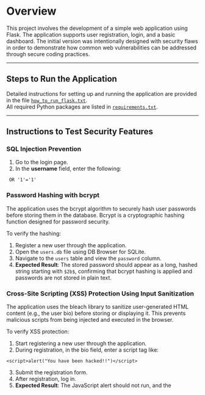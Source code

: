 # Overview

This project involves the development of a simple web application using Flask. The application supports user registration, login, and a basic dashboard. The initial version was intentionally designed with security flaws in order to demonstrate how common web vulnerabilities can be addressed through secure coding practices.

---

## Steps to Run the Application

Detailed instructions for setting up and running the application are provided in the file [`how_to_run_flask.txt`](how_to_run_flask.txt).  
All required Python packages are listed in [`requirements.txt`](requirements.txt).

---

## Instructions to Test Security Features

### SQL Injection Prevention

1. Go to the login page.
2. In the **username** field, enter the following:
```
 OR '1'='1'
```
### Password Hashing with bcrypt

The application uses the bcrypt algorithm to securely hash user passwords before storing them in the database. Bcrypt is a cryptographic hashing function designed for password security.

To verify the hashing:
1. Register a new user through the application.
2. Open the `users.db` file using DB Browser for SQLite.
3. Navigate to the `users` table and view the `password` column.
4. **Expected Result**: The stored password should appear as a long, hashed string starting with `$2b$`, confirming that bcrypt hashing is applied and passwords are not stored in plain text.

### Cross-Site Scripting (XSS) Protection Using Input Sanitization

The application uses the bleach library to sanitize user-generated HTML content (e.g., the user bio) before storing or displaying it. This prevents malicious scripts from being injected and executed in the browser.

To verify XSS protection:
1. Start registering a new user through the application.
2. During registration, in the bio field, enter a script tag like:
```
<script>alert("You have been hacked!!")</script>
```
3. Submit the registration form.
4. After registration, log in.
5.  **Expected Result**: The JavaScript alert should not run, and the <script> tag will be displayed as regular text.

### Role-Based Access Control (RBAC)

The application implements RBAC to control access to specific parts of the system based on a user’s role (admin or user), as stored in the database. This prevents unauthorized users from accessing sensitive routes like the admin panel.

To verify RBAC:
1. Log in as a regular user using the following credentials:
`Username: ```Alaa``` `
`Password: ```Ilovecats``` `
2. Try visiting the admin page by replacing `/dashboard` with `/admin`.
3. **Expected Result**: "Access denied, you are not an admin!" message with a 403 error.

1. Log in as an admin using the following credentials:
`Username: ```Admin``` `
`Password: ```12``` `
2. Try visiting the admin page by replacing `/dashboard` with `/admin`.
3. **Expected Result**: "Welcome to the admin panel!" message.
